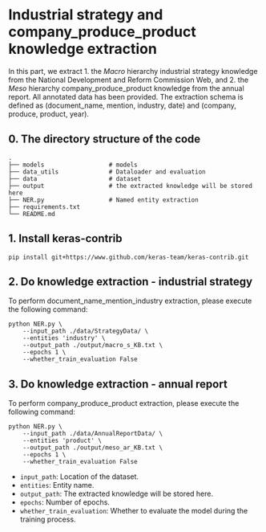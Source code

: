 # Industrial strategy and company_produce_product knowledge extraction

In this part, we extract 1. the $Macro$ hierarchy industrial strategy knowledge from the National Development and Reform Commission Web, and 2. the $Meso$ hierarchy company_produce_product knowledge from the annual report. All annotated data has been provided. The extraction schema is defined as (document_name, mention, industry, date) and (company, produce, product, year).

## 0. The directory structure of the code
```shell
.
├── models                  # models
├── data_utils              # Dataloader and evaluation
├── data                    # dataset
├── output                  # the extracted knowledge will be stored here
├── NER.py                  # Named entity extraction
├── requirements.txt        
└── README.md
```

## 1. Install keras-contrib
```angular2html
pip install git+https://www.github.com/keras-team/keras-contrib.git
```

## 2. Do knowledge extraction - industrial strategy 
To perform document_name_mention_industry extraction, please execute the following command:
```shell
python NER.py \
    --input_path ./data/StrategyData/ \
    --entities 'industry' \
    --output_path ./output/macro_s_KB.txt \
    --epochs 1 \
    --whether_train_evaluation False
```

## 3. Do knowledge extraction - annual report
To perform company_produce_product extraction, please execute the following command:
```shell
python NER.py \
    --input_path ./data/AnnualReportData/ \
    --entities 'product' \
    --output_path ./output/meso_ar_KB.txt \
    --epochs 1 \
    --whether_train_evaluation False
```

- ``input_path``: Location of the dataset.
- ``entities``: Entity name.
- ``output_path``: The extracted knowledge will be stored here.
- ``epochs``: Number of epochs.
- ``whether_train_evaluation``: Whether to evaluate the model during the training process.

